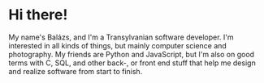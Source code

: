 # Hi there!
My name's Balázs, and I'm a Transylvanian software developer.
I'm interested in all kinds of things, but mainly computer science and photography.
My friends are Python and JavaScript, but I'm also on good terms with C, SQL,
and other back-, or front end stuff that help me design and realize
software from start to finish.
